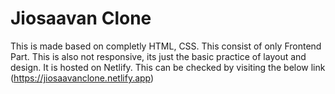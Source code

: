 # Jiosaavan Clone
This is made based on completly HTML, CSS.
This consist of only Frontend Part.
This is also not responsive, its just the basic practice of layout and design.
It is hosted on Netlify. 
This can be checked by visiting the below link </br>
(https://jiosaavanclone.netlify.app)

